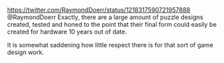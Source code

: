 https://twitter.com/RaymondDoerr/status/1218317590721957888 @RaymondDoerr Exactly, there are a large amount of puzzle designs created, tested and honed to the point that their final form could easily be created for hardware 10 years out of date.

It is somewhat saddening how little respect there is for that sort of game design work.